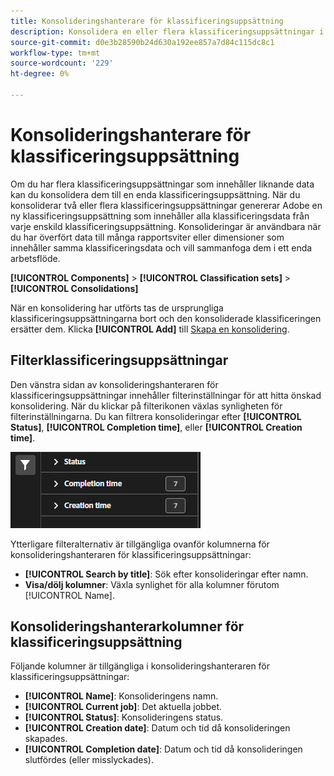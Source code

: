 ```yaml
---
title: Konsolideringshanterare för klassificeringsuppsättning
description: Konsolidera en eller flera klassificeringsuppsättningar i en enda klassificeringsuppsättning.
source-git-commit: d0e3b28590b24d630a192ee857a7d84c115dc8c1
workflow-type: tm+mt
source-wordcount: '229'
ht-degree: 0%

---
```


# Konsolideringshanterare för klassificeringsuppsättning

Om du har flera klassificeringsuppsättningar som innehåller liknande data kan du konsolidera dem till en enda klassificeringsuppsättning. När du konsoliderar två eller flera klassificeringsuppsättningar genererar Adobe en ny klassificeringsuppsättning som innehåller alla klassificeringsdata från varje enskild klassificeringsuppsättning. Konsolideringar är användbara när du har överfört data till många rapportsviter eller dimensioner som innehåller samma klassificeringsdata och vill sammanfoga dem i ett enda arbetsflöde.

**[!UICONTROL Components]** > **[!UICONTROL Classification sets]** > **[!UICONTROL Consolidations]**

När en konsolidering har utförts tas de ursprungliga klassificeringsuppsättningarna bort och den konsoliderade klassificeringen ersätter dem. Klicka **[!UICONTROL Add]** till [Skapa en konsolidering](process.md).

## Filterklassificeringsuppsättningar

Den vänstra sidan av konsolideringshanteraren för klassificeringsuppsättningar innehåller filterinställningar för att hitta önskad konsolidering. När du klickar på filterikonen växlas synligheten för filterinställningarna. Du kan filtrera konsolideringar efter **[!UICONTROL Status]**, **[!UICONTROL Completion time]**, eller **[!UICONTROL Creation time]**.

![Konsolideringsfilter för klassificeringsuppsättning](../../assets/classification-set-consolidation-filters.png)

Ytterligare filteralternativ är tillgängliga ovanför kolumnerna för konsolideringshanteraren för klassificeringsuppsättningar:

* **[!UICONTROL Search by title]**: Sök efter konsolideringar efter namn.
* **Visa/dölj kolumner**: Växla synlighet för alla kolumner förutom [!UICONTROL Name].

## Konsolideringshanterarkolumner för klassificeringsuppsättning

Följande kolumner är tillgängliga i konsolideringshanteraren för klassificeringsuppsättningar:

* **[!UICONTROL Name]**: Konsolideringens namn.
* **[!UICONTROL Current job]**: Det aktuella jobbet. <!-- todo: better description -->
* **[!UICONTROL Status]**: Konsolideringens status. <!-- todo: get list of possible statuses -->
* **[!UICONTROL Creation date]**: Datum och tid då konsolideringen skapades.
* **[!UICONTROL Completion date]**: Datum och tid då konsolideringen slutfördes (eller misslyckades).
